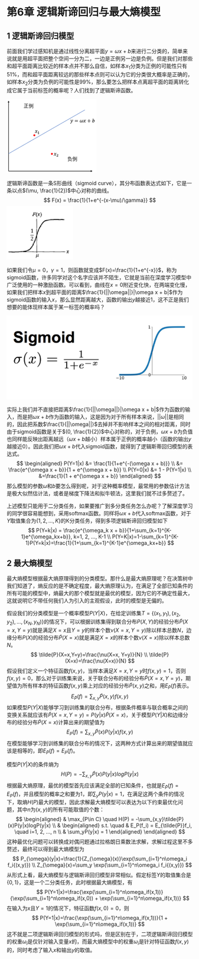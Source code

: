 # 第6章 逻辑斯谛回归与最大熵模型

## 1 逻辑斯谛回归模型

前面我们学过感知机是通过线性分离超平面$y=\omega x+b$来进行二分类的，简单来说就是用超平面把整个空间一分为二，一边是正例另一边是负例。但是我们对那些和超平面距离比较近的样本点并不那么自信，如样本$x_1$分类为正例的可能性只有51%，而和超平面距离较远的那些样本点则可以认为它的分类很大概率是正确的，如样本$x_2$分类为负例的可能性是99%，那么要怎么把样本点离超平面的距离转化成它属于当前标签的概率呢？人们找到了逻辑斯谛函数。

![chap6-线性分类模型](images\chap6-线性分类模型.png)

逻辑斯谛函数是一条S形曲线（sigmoid curve），其分布函数表达式如下，它是一条以点$(\mu, \frac{1}{2})$中心对称的曲线。
$$
F(x) = \frac{1}{1+e^{-(x-\mu)/\gamma}}
$$
<img src="images\chap6-逻辑斯谛分布.png" alt="chap6-逻辑斯谛分布" style="zoom:40%;" />

如果我们令$\mu=0，\gamma=1$，则函数就变成$F(x)=\frac{1}{1+e^{-x}}$，称为sigmoid函数，许多同学对这个名字应该并不陌生，它就是当前在深度学习模型中广泛使用的一种激励函数。可以看到，曲线在$x=0$附近变化快，在两端变化慢，如果我们把样本$x$到超平面的距离$\frac{1}{||\omega||}|\omega x + b|$作为sigmoid函数的输入$x$，那么显然距离越大，函数的输出$y$越接近1，这不正是我们想要的能体现样本属于某一标签的概率吗？

![chap6-sigmoid函数曲线](images\chap6-sigmoid函数曲线.jpeg)

实际上我们并不直接把距离$\frac{1}{||\omega||}|\omega x + b|$作为函数的输入，而是把$\omega x + b$作为函数的输入，这是因为对于所有样本来说，$||\omega||$是相同的，因此把系数$\frac{1}{||\omega||}$去掉并不影响样本之间的相对距离，同时由于sigmoid函数是关于$(0, \frac{1}{2})$中心对称的，对于负例，$\omega x+b$为负值也同样能反映出距离越远（$\omega x+b$越小）样本属于正例的概率越小（函数的输出$y$越接近0）。因此我们把$\omega x + b$代入sigmoid函数，就得到了逻辑斯蒂回归模型的表达式。
$$
\begin{aligned}
P(Y=1|x)
&= \frac{1}{1+e^{-(\omega x + b)}} \\
&= \frac{e^{\omega x + b}}{1 + e^{\omega x + b}} \\
P(Y=0|x) 
&= 1 - P(Y=1|x) \\
&=\frac{1}{1 + e^{\omega x + b}}
\end{aligned}
$$
那么模型的参数$\omega$和$b$要怎么得到呢，对于这种概率模型，最常用的参数估计方法是极大似然估计法，或者是梯度下降法和拟牛顿法，这里我们就不过多赘述了。

上述模型只能用于二分类任务，如果要推广到多分类任务怎么办呢？了解深度学习的同学很容易能想到，采用softmax函数。同样将$\omega x + b$代入softmax函数，对于$Y$取值集合为$\{1, 2, ..., K\}$的K分类任务，得到多项逻辑斯谛回归模型如下
$$
P(Y=k|x) = \frac{e^{\omega_k x + b}}{1+\sum_{k=1}^{K-1}e^{\omega_kx+b}}, k=1, 2, ..., K-1 \\
P(Y=K|x)=1-\sum_{k=1}^{K-1}P(Y=k|x)=\frac{1}{1+\sum_{k=1}^{K-1}e^{\omega_kx+b}}
$$

## 2 最大熵模型

最大熵模型根据最大熵原理得到的分类模型。那什么是最大熵原理呢？在决策树中我们知道了，熵反应的是不确定程度，最大熵原理认为，在满足了全部已知条件的所有可能的模型中，熵最大的那个模型就是最优的模型，因为它的不确定性最大，这就说明它不带任何我们人为引入的主观假设，此时的模型是无偏的。

假设我们的分类模型是一个概率模型$P(Y|X)$，在给定训练集$T=\{(x_1, y_1), (x_2, y_2), ..., (x_N, y_N)\}$的情况下，可以根据训练集得到联合分布$P(X, Y)$的经验分布$\tilde{P}(X=x,Y=y)$就是满足$X=x$且$Y=y$的样本个数$\nu(X=x, Y=y)$除以样本总数$N$，边缘分布$P(X)$的经验分布$\tilde{P}(X=x)$就是满足$X=x$的样本个数$\nu(X=x)$除以样本总数$N$。
$$
\tilde{P}(X=x,Y=y)=\frac{\nu(X=x, Y=y)}{N} \\
\tilde{P}(X=x)=\frac{\nu(X=x)}{N}
$$
假设我们定义一个特征函数$f(x,y)$，当样本满足$X=x, Y=y$时$f(x,y)=1$，否则$f(x,y)=0$，那么对于训练集来说，关于联合分布的经验分布$\tilde{P}(X=x,Y=y)$，期望值为所有样本的特征函数$f(x,y)$乘上对应的经验分布$\tilde{P}(x,y)$之和，用$E_{\tilde{P}}(f)$表示。
$$
E_{\tilde{P}}(f)=\sum_{x,y}\tilde{P}(x,y)f(x,y)
$$
如果模型$P(Y|X)$能够学习到训练集的联合分布，根据条件概率与联合概率之间的变换关系就应该有$\tilde{P}(X=x,Y=y)=P(y|x)\tilde{P}(X=x)$，关于模型$P(Y|X)$和边缘分布的经验分布$\tilde{P}(X=x)$计算出来的期望值为
$$
E_P(f)=\sum_{x, y}\tilde{P}(x)P(y|x)f(x,y)
$$
在模型能够学习到训练集的联合分布的情况下，这两种方式计算出来的期望值就应该是相等的，即$E_{\tilde{P}}(f)=E_P(f)$。

模型$P(Y|X)$的条件熵为
$$
H(P)=-\sum_{x,y}\tilde{P}(x)P(y|x)logP(y|x)
$$
根据最大熵原理，最优的模型首先应该满足全部的已知条件，也就是$E_{\tilde{P}}(f)=E_P(f)$，并且模型的概率之和要为1，即$\sum_{y}P(y|x)=1$，在满足这两个条件的情况下，取熵$H(P)$最大的模型，因此求解最大熵模型可以表达为以下约束最优化问题，其中$n$为$(x,y)$的所有可能取值的个数：
$$
\begin{aligned}
& \max_{P\in C} \quad H(P) = -\sum_{x,y}\tilde{P}(x)P(y|x)logP(y|x) \\
& 
\begin{aligned}
s.t. \quad 
& E_P(f_i) = E_{\tilde{P}}f_i, \quad i=1, 2, ..., n \\
& \sum_yP(y|x) = 1
\end{aligned}
\end{aligned}
$$
这种最优化问题可以转换成对偶问题通过拉格朗日乘数法求解，求解过程这里不多赘述，最终可以得到最大熵模型为
$$
P_{\omega}(y|x)=\frac{1}{Z_{\omega}(x)}\exp(\sum_{i=1}^n\omega_i f_i{(x,y)}) \\
Z_{\omega}(x)=\sum_y \exp(\sum_{i=1}^n\omega_i f_i{(x,y)})
$$
从形式上看，最大熵模型与逻辑斯谛回归模型非常相似。假定标签$Y$的取值集合是$\{0, 1\}$，这是一个二分类任务，此时根据最大熵模型，有
$$
P(Y=1|x)=\frac{\exp(\sum_{i=1}^n\omega_if(x,1))}{\exp(\sum_{i=1}^n\omega_if(x,0)) + \exp(\sum_{i=1}^n\omega_if(x,1))}
$$
在输入为$x$且$Y=1$的情况下，特征函数$f(x,0)=0$，则
$$
P(Y=1|x)=\frac{\exp(\sum_{i=1}^n\omega_if(x,1))}{1 + \exp(\sum_{i=1}^n\omega_if(x,1))}
$$
这不就是二项逻辑斯谛回归模型的形式吗，但是区别在于，二项逻辑斯谛回归模型的权重$\omega_i$是仅针对输入变量$x$的，而最大熵模型中的权重$\omega_i$是针对特征函数$f(x,y)$的，同时考虑了输入$x$和输出$y$的取值。

